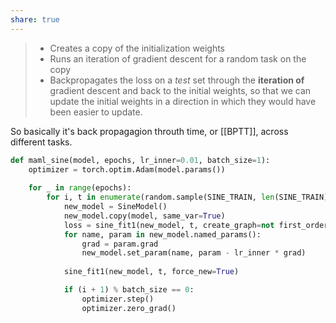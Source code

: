 ```yaml
---
share: true
---
```

> - Creates a copy of the initialization weights
> - Runs an iteration of gradient descent for a random task on the copy
> - Backpropagates the loss on a _test_ set through the **iteration of** gradient descent and back to the initial weights, so that we can update the initial weights in a direction in which they would have been easier to update.

So basically it's back propagagion throuth time, or [[BPTT]], across different tasks. 
```python
def maml_sine(model, epochs, lr_inner=0.01, batch_size=1):
    optimizer = torch.optim.Adam(model.params())
    
    for _ in range(epochs):
        for i, t in enumerate(random.sample(SINE_TRAIN, len(SINE_TRAIN))):
            new_model = SineModel()
            new_model.copy(model, same_var=True)
            loss = sine_fit1(new_model, t, create_graph=not first_order)
            for name, param in new_model.named_params():
                grad = param.grad
                new_model.set_param(name, param - lr_inner * grad)
                        
            sine_fit1(new_model, t, force_new=True)

            if (i + 1) % batch_size == 0:
                optimizer.step()
                optimizer.zero_grad()
```
